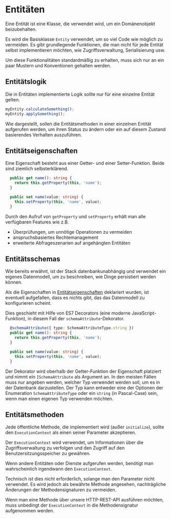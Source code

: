 # Entitäten

Eine Entität ist eine Klasse, die verwendet wird, um ein Domänenobjekt beizubehalten.

Es wird die Basisklasse `Entity` verwendet, um so viel Code wie möglich zu vermeiden. Es gibt grundlegende Funktionen, die man nicht für jede Entität selbst implementieren möchten, wie Zugriffsverwaltung, Serialisierung usw.

Um diese Funktionalitäten standardmäßig zu erhalten, muss sich nur an ein paar Mustern und Konventionen gehalten werden.

## Entitätslogik

Die in Entitäten implementierte Logik sollte nur für eine einzelne Entität gelten.

```typescript
myEntity.calculateSomething();
myEntity.applySomething();
```

Wie dargestellt, sollen die Entitätsmethoden in einer einzelnen Entität aufgerufen werden, um ihren Status zu ändern oder ein auf diesem Zustand basierendes Verhalten auszuführen.

## Entitätseigenschaften

Eine Eigenschaft besteht aus einer Getter- und einer Setter-Funktion. Beide sind ziemlich selbsterklärend.

```typescript
  public get name(): string {
    return this.getProperty(this, 'name');
  }

  public set name(value: string) {
    this.setProperty(this, 'name', value);
  }
```

Durch den Aufruf von `getProperty` und `setProperty` erhält man alle verfügbaren Features wie z.B.
* Überprüfungen, um unnötige Operationen zu vermeiden
* anspruchsbasiertes Rechtemanagement
* erweiterte Abfrageszenarien auf angehängten Entitäten

## Entitätsschemas

Wie bereits erwähnt, ist der Stack datenbankunabhängig und verwendet ein eigenes Datenmodell, um zu beschreiben, wie Dinge persistiert werden können.

Als die Eigenschaften in [Entitätseigenschaften](entities.md#entity-properties) deklariert wurden, ist eventuell aufgefallen, dass es nichts gibt, das das Datenmodell zu konfigurieren scheint.

Dies geschieht mit Hilfe von ES7 Decorators (eine moderne JavaScript-Funktion), in diesem Fall der `schemaAttribute`-Dekorator.

```typescript
  @schemaAttribute({ type: SchemaAttributeType.string })
  public get name(): string {
    return this.getProperty(this, 'name');
  }

  public set name(value: string) {
    this.setProperty(this, 'name', value);
  }
```

Der Dekorator wird oberhalb der Getter-Funktion der Eigenschaft platziert und nimmt ein `ISchemaAttribute` als Argument an. In den meisten Fällen muss nur angeben werden, welcher Typ verwendet werden soll, um es in der Datenbank darzustellen. Der Typ kann entweder eine der Optionen der Enumeration `SchemaAttributeType` oder ein `string` (in Pascal-Case) sein, wenn man einen eigenen Typ verwenden möchten.

## Entitätsmethoden

Jede öffentliche Methode, die implementiert wird (außer `initialize`), sollte den `ExecutionContext` als einen seiner Parameter akzeptieren.

Der `ExecutionContext` wird verwendet, um Informationen über die Zugriffsverwaltung zu verfolgen und den Zugriff auf den Benutzersitzungsspeicher zu gewähren.

Wenn andere Entitäten oder Dienste aufgerufen werden, benötigt man wahrscheinlich irgendwann den `ExecutionContext`.

Technisch ist dies nicht erforderlich, solange man den Parameter nicht verwendet. Es wird jedoch als bewährte Methode angesehen, nachträgliche Änderungen der Methodensignaturen zu vermeiden.

Wenn man eine Methode über unsere HTTP-REST-API ausführen möchten, muss unbedingt der `ExecutionContext` in die Methodensignatur aufgenommen werden.
